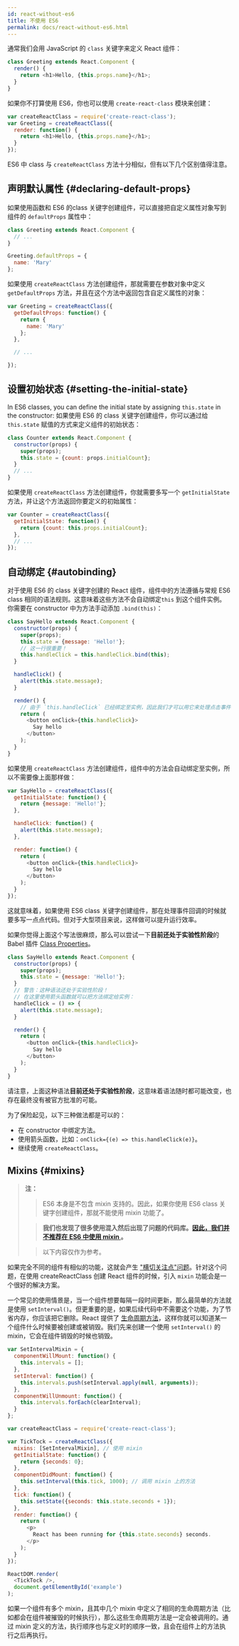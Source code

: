 ```yaml
---
id: react-without-es6
title: 不使用 ES6
permalink: docs/react-without-es6.html
---
```


通常我们会用 JavaScript 的 `class` 关键字来定义 React 组件：

```javascript
class Greeting extends React.Component {
  render() {
    return <h1>Hello, {this.props.name}</h1>;
  }
}
```

如果你不打算使用 ES6，你也可以使用 `create-react-class` 模块来创建：


```javascript
var createReactClass = require('create-react-class');
var Greeting = createReactClass({
  render: function() {
    return <h1>Hello, {this.props.name}</h1>;
  }
});
```

ES6 中 class 与 `createReactClass` 方法十分相似，但有以下几个区别值得注意。

## 声明默认属性 {#declaring-default-props}

如果使用函数和 ES6 的class 关键字创建组件，可以直接把自定义属性对象写到组件的 `defaultProps` 属性中：

```javascript
class Greeting extends React.Component {
  // ...
}

Greeting.defaultProps = {
  name: 'Mary'
};
```

如果使用 `createReactClass` 方法创建组件，那就需要在参数对象中定义 `getDefaultProps` 方法，并且在这个方法中返回包含自定义属性的对象：


```javascript
var Greeting = createReactClass({
  getDefaultProps: function() {
    return {
      name: 'Mary'
    };
  },

  // ...

});
```

## 设置初始状态 {#setting-the-initial-state}

In ES6 classes, you can define the initial state by assigning `this.state` in the constructor:
如果使用 ES6 的 class 关键字创建组件，你可以通过给 `this.state` 赋值的方式来定义组件的初始状态：

```javascript
class Counter extends React.Component {
  constructor(props) {
    super(props);
    this.state = {count: props.initialCount};
  }
  // ...
}
```

如果使用 `createReactClass` 方法创建组件，你就需要多写一个 `getInitialState` 方法，并让这个方法返回你要定义的初始属性：

```javascript
var Counter = createReactClass({
  getInitialState: function() {
    return {count: this.props.initialCount};
  },
  // ...
});
```

## 自动绑定 {#autobinding}

对于使用 ES6 的 class 关键字创建的 React 组件，组件中的方法遵循与常规 ES6 class 相同的语法规则。这意味着这些方法不会自动绑定`this` 到这个组件实例。 你需要在 constructor 中为方法手动添加 `.bind(this)`：

```javascript
class SayHello extends React.Component {
  constructor(props) {
    super(props);
    this.state = {message: 'Hello!'};
    // 这一行很重要！
    this.handleClick = this.handleClick.bind(this);
  }

  handleClick() {
    alert(this.state.message);
  }

  render() {
    // 由于 `this.handleClick` 已经绑定至实例，因此我们才可以用它来处理点击事件
    return (
      <button onClick={this.handleClick}>
        Say hello
      </button>
    );
  }
}
```

如果使用 `createReactClass` 方法创建组件，组件中的方法会自动绑定至实例，所以不需要像上面那样做：

```javascript
var SayHello = createReactClass({
  getInitialState: function() {
    return {message: 'Hello!'};
  },

  handleClick: function() {
    alert(this.state.message);
  },

  render: function() {
    return (
      <button onClick={this.handleClick}>
        Say hello
      </button>
    );
  }
});
```

这就意味着，如果使用 ES6 class 关键字创建组件，那在处理事件回调的时候就要多写一点点代码。但对于大型项目来说，这样做可以提升运行效率。

如果你觉得上面这个写法很麻烦，那么可以尝试一下**目前还处于实验性阶段**的 Babel 插件 [Class Properties](https://babeljs.io/docs/plugins/transform-class-properties/)。


```javascript
class SayHello extends React.Component {
  constructor(props) {
    super(props);
    this.state = {message: 'Hello!'};
  }
  // 警告：这种语法还处于实验性阶段！
  // 在这里使用箭头函数就可以把方法绑定给实例：
  handleClick = () => {
    alert(this.state.message);
  }

  render() {
    return (
      <button onClick={this.handleClick}>
        Say hello
      </button>
    );
  }
}
```

请注意，上面这种语法**目前还处于实验性阶段**，这意味着语法随时都可能改变，也存在最终没有被官方批准的可能。

为了保险起见，以下三种做法都是可以的：

* 在 constructor 中绑定方法。
* 使用箭头函数，比如：`onClick={(e) => this.handleClick(e)}`。
* 继续使用 `createReactClass`。

## Mixins {#mixins}

>**注：**
>
>>ES6 本身是不包含 mixin 支持的。因此，如果你使用 ES6 class 关键字创建组件，那就不能使用 mixin 功能了。
>
>>**我们也发现了很多使用混入然后出现了问题的代码库。[因此，我们并不推荐在 ES6 中使用 mixin ](/blog/2016/07/13/mixins-considered-harmful.html)。**
>
>>以下内容仅作为参考。

如果完全不同的组件有相似的功能，这就会产生 ["横切关注点"问题](https://en.wikipedia.org/wiki/Cross-cutting_concern)。针对这个问题，在使用 createReactClass 创建 React 组件的时候，引入 `mixin` 功能会是一个很好的解决方案。

一个常见的使用情景是，当一个组件想要每隔一段时间更新，那么最简单的方法就是使用 `setInterval()`。但更重要的是，如果后续代码中不需要这个功能，为了节省内存，你应该把它删除。React 提供了 [生命周期方法](/docs/working-with-the-browser.html#component-lifecycle)，这样你就可以知道某一个组件什么时候要被创建或被销毁。我们先来创建一个使用 `setInterval()`
的 mixin，它会在组件销毁的时候也销毁。

```javascript
var SetIntervalMixin = {
  componentWillMount: function() {
    this.intervals = [];
  },
  setInterval: function() {
    this.intervals.push(setInterval.apply(null, arguments));
  },
  componentWillUnmount: function() {
    this.intervals.forEach(clearInterval);
  }
};

var createReactClass = require('create-react-class');

var TickTock = createReactClass({
  mixins: [SetIntervalMixin], // 使用 mixin
  getInitialState: function() {
    return {seconds: 0};
  },
  componentDidMount: function() {
    this.setInterval(this.tick, 1000); // 调用 mixin 上的方法
  },
  tick: function() {
    this.setState({seconds: this.state.seconds + 1});
  },
  render: function() {
    return (
      <p>
        React has been running for {this.state.seconds} seconds.
      </p>
    );
  }
});

ReactDOM.render(
  <TickTock />,
  document.getElementById('example')
);
```

如果一个组件有多个 mixin，且其中几个 mixin 中定义了相同的生命周期方法（比如都会在组件被摧毁的时候执行），那么这些生命周期方法是一定会被调用的。通过 mixin 定义的方法，执行顺序也与定义时的顺序一致，且会在组件上的方法执行之后再执行。
